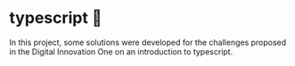 # typescript :book:

In this project, some solutions were developed for 
the challenges proposed in the Digital Innovation One
on an introduction to typescript.
